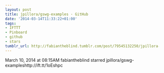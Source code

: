 ```yaml
---
layout: post
title: jpillora/gswg-examples · GitHub
date: '2014-03-14T11:33:22+01:00'
tags:
- IFTTT
- Pinboard
- github
- stars
tumblr_url: http://fabiantheblind.tumblr.com/post/79545132250/jpillora-gswg-examples-github
---
```

March 10, 2014 at 08:15AM
fabiantheblind starred jpillora/gswg-exampleshttp://ift.tt/1oEshpc
